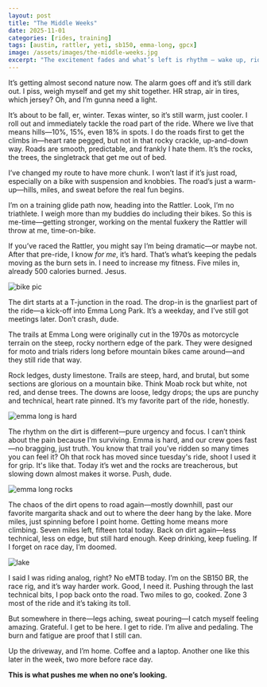 ```yaml
---
layout: post
title: "The Middle Weeks"
date: 2025-11-01
categories: [rides, training]
tags: [austin, rattler, yeti, sb150, emma-long, gpcx]
image: /assets/images/the-middle-weeks.jpg
excerpt: "The excitement fades and what’s left is rhythm — wake up, ride, repeat. Somewhere in the middle weeks, the real work happens."
---
```


It’s getting almost second nature now. The alarm goes off and it’s still dark out. I piss, weigh myself and get my shit together. HR strap, air in tires, which jersey? Oh, and I’m gunna need a light.

It’s about to be fall, er, winter. Texas winter, so it’s still warm, just cooler. I roll out and immediately tackle the road part of the ride. Where we live that means hills—10%, 15%, even 18% in spots. I do the roads first to get the climbs in—heart rate pegged, but not in that rocky crackle, up-and-down way. Roads are smooth, predictable, and frankly I hate them. It’s the rocks, the trees, the singletrack that get me out of bed.  

I’ve changed my route to have more chunk. I won’t last if it’s just road, especially on a bike with suspension and knobbies. The road’s just a warm-up—hills, miles, and sweat before the real fun begins.  

I’m on a training glide path now, heading into the Rattler. Look, I’m no triathlete. I weigh more than my buddies do including their bikes. So this is me-time—getting stronger, working on the mental fuxkery the Rattler will throw at me, time-on-bike.

If you’ve raced the Rattler, you might say I’m being dramatic—or maybe not. After that pre-ride, I know *for me*, it’s hard. That’s what’s keeping the pedals moving as the burn sets in. I need to increase my fitness. Five miles in, already 500 calories burned. Jesus.

![bike pic](/assets/images/weekday_chunk.jpg)

The dirt starts at a T-junction in the road. The drop-in is the gnarliest part of the ride—a kick-off into Emma Long Park. It’s a weekday, and I’ve still got meetings later. Don’t crash, dude.  

The trails at Emma Long were originally cut in the 1970s as motorcycle terrain on the steep, rocky northern edge of the park. They were designed for moto and trials riders long before mountain bikes came around—and they still ride that way.  

Rock ledges, dusty limestone. Trails are steep, hard, and brutal, but some sections are glorious on a mountain bike. Think Moab rock but white, not red, and dense trees. The downs are loose, ledgy drops; the ups are punchy and technical, heart rate pinned. It’s my favorite part of the ride, honestly.  

![emma long is hard](/assets/images/weekday_chunk1.jpg)

The rhythm on the dirt is different—pure urgency and focus. I can’t think about the pain because I’m surviving. Emma is hard, and our crew goes fast—no bragging, just truth. You know that trail you’ve ridden so many times you can feel it? Oh that rock has moved since tuesday's ride, shoot I used it for grip. It's like that. Today it’s wet and the rocks are treacherous, but slowing down almost makes it worse. Push, dude.

![emma long rocks](/assets/images/weekday_chunk2.jpg)

The chaos of the dirt opens to road again—mostly downhill, past our favorite margarita shack and out to where the deer hang by the lake. More miles, just spinning before I point home. Getting home means more climbing. Seven miles left, fifteen total today. Back on dirt again—less technical, less on edge, but still hard enough. Keep drinking, keep fueling. If I forget on race day, I’m doomed.  

![lake](/assets/images/weekday_lake.jpg)

I said I was riding analog, right? No eMTB today. I’m on the SB150 BR, the race rig, and it’s way harder work. Good, I need it. Pushing through the last technical bits, I pop back onto the road. Two miles to go, cooked. Zone 3 most of the ride and it’s taking its toll.  

But somewhere in there—legs aching, sweat pouring—I catch myself feeling amazing. Grateful. I get to be here. I get to ride. I’m alive and pedaling. The burn and fatigue are proof that I still can.  

Up the driveway, and I’m home. Coffee and a laptop. Another one like this later in the week, two more before race day.  

**This is what pushes me when no one’s looking.**
